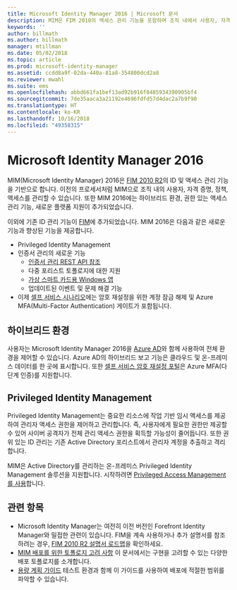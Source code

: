 ```yaml
---
title: Microsoft Identity Manager 2016 | Microsoft 문서
description: MIM은 FIM 2010의 액세스 관리 기능을 포함하며 조직 내에서 사용자, 자격 증명, 정책 및 액세스를 관리하는 데 도움이 됩니다.
keywords: ''
author: billmath
ms.author: billmath
manager: mtillman
ms.date: 05/02/2018
ms.topic: article
ms.prod: microsoft-identity-manager
ms.assetid: ccdd8a9f-02da-440a-81a8-354800dcd2a8
ms.reviewer: mwahl
ms.suite: ems
ms.openlocfilehash: abbd661fa1bef13ad92b916f8485934390905bf4
ms.sourcegitcommit: 7de35aaca3a21192e4696fdfd57d4dac2a7b9f90
ms.translationtype: HT
ms.contentlocale: ko-KR
ms.lasthandoff: 10/16/2018
ms.locfileid: "49358315"
---
```

# <a name="microsoft-identity-manager-2016"></a>Microsoft Identity Manager 2016

MIM(Microsoft Identity Manager) 2016은 [FIM 2010 R2](https://technet.microsoft.com/library/jj133885.aspx)의 ID 및 액세스 관리 기능을 기반으로 합니다. 이전의 프로세서처럼 MIM으로 조직 내의 사용자, 자격 증명, 정책, 액세스를 관리할 수 있습니다.  또한 MIM 2016에는 하이브리드 환경, 권한 있는 액세스 관리 기능, 새로운 플랫폼 지원이 추가되었습니다.

이외에 기존 ID 관리 기능이 [FIM](https://technet.microsoft.com/library/jj133868)에 추가되었습니다. MIM 2016은 다음과 같은 새로운 기능과 향상된 기능을 제공합니다.

- Privileged Identity Management
- 인증서 관리의 새로운 기능
  - [인증서 관리 REST API 참조](./reference/certificate-management-rest-api-reference.md)
  - 다중 포리스트 토폴로지에 대한 지원
  - [가상 스마트 카드용 Windows 앱](working-with-mim-certificate-manager.md)
  - 업데이트된 이벤트 및 문제 해결 기능 
- 이제 [셀프 서비스 시나리오](working-with-self-service-password-reset.md)에는 암호 재설정을 위한 계정 잠금 해제 및 Azure MFA(Multi-Factor Authentication) 게이트가 포함됩니다.

## <a name="hybrid-experience"></a>하이브리드 환경

사용자는 Microsoft Identity Manager 2016을 [Azure AD](https://docs.microsoft.com/azure/active-directory/active-directory-whatis)와 함께 사용하여 전체 환경을 제어할 수 있습니다. Azure AD의 하이브리드 보고 기능은 클라우드 및 온-프레미스 데이터를 한 곳에 표시합니다. 또한 [셀프 서비스 암호 재설정 포털](working-with-self-service-password-reset.md)은 Azure MFA(다단계 인증)를 지원합니다.

## <a name="privileged-identity-management"></a>Privileged Identity Management

Privileged Identity Management는 중요한 리소스에 작업 기반 임시 액세스를 제공하여 관리자 액세스 권한을 제어하고 관리합니다. 즉, 사용자에게 필요한 권한만 제공할 수 있어 사이버 공격자가 전체 관리 액세스 권한을 획득할 가능성이 줄어듭니다. 또한 권위 있는 ID 관리는 기존 Active Directory 포리스트에서 관리자 계정을 추출하고 격리합니다.

MIM은 Active Directory를 관리하는 온-프레미스 Privileged Identity Management 솔루션을 지원합니다. 시작하려면 [Privileged Access Management를 사용](./pam/privileged-identity-management-for-active-directory-domain-services.md)합니다.

## <a name="related-topics"></a>관련 항목

- Microsoft Identity Manager는 여전히 이전 버전인 Forefront Identity Manager와 밀접한 관련이 있습니다. FIM을 계속 사용하거나 추가 설명서를 참조하려는 경우, [FIM 2010 R2 설명서 로드맵](https://technet.microsoft.com/library/jj133885.aspx)을 확인하세요.
- [MIM 배포를 위한 토폴로지 고려 사항](topology-considerations.md) 이 문서에서는 구현을 고려할 수 있는 다양한 배포 토폴로지를 소개합니다.
- [용량 계획 가이드](capacity-planning-guide.md) 테스트 환경과 함께 이 가이드를 사용하여 배포에 적절한 범위를 파악할 수 있습니다.
